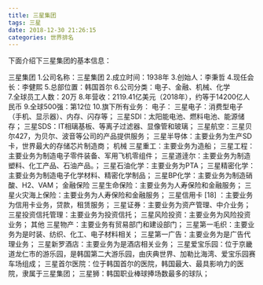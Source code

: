 ```yaml
---
title: 三星集团
tags: 三星
date: 2018-12-30 21:26:15
categories: 世界排名
---
```

下面介绍下三星集团的基本信息：
<!-- more -->
三星集团
1.公司名称：三星集团
2.成立时间：1938年
3.创始人：李秉哲
4.现任会长：李健熙
5.总部位置：韩国首尔
6.公司分类：电子、金融、机械、化学	
7.全球员工人数：20万
8.年营收：2119.41亿美元（2018年），约等于14200亿人民币
9.全球500强：第12位
10.旗下所有业务：
电子：
	三星电子：消费型电子（手机、显示器）、内存、闪存等；
	三星SDI：太阳能电池、燃料电池、能源储存；
	三星SDS：IT相璃基板、等离子过滤器、显像管和玻璃；
	三星航空：三星贝尔427，为贝尔、波音等公司的产品提供服务；
	三星半导体：主要业务为生产SD卡，世界最大的存储芯片制造商；
机械
	三星重工：主要业务为造船；
	三星工程：主要业务为制造电子零件装备、军用飞机零组件；
	三星道逹尔：主要业务为制造塑料、化工产品、石油产品。；
	三星石油化学：主要业务为PTA；
	三星精密化学：主要业务为制造电子化学材料、精密化学制品；
	三星BP化学：主要业务为制造硝酸、H2、VAM；
金融保险
	三星生命保险：主要业务为人寿保险和金融服务；
	三星火灾海上保险：主要业务为人寿保险和金融服务；
	三星信用卡 [18]  ：主要业务为信用卡业务，贷款，租赁服务；
	三星证券：主要业务为资产管理、中介业务；
	三星投资信托管理：主要业务为投资信托；
	三星风险投资：主要业务为风险投资业务；
其他
	三星物产：主要业务有贸易部门和建设部门；
	三星第一毛织：主要业务为是时装、纺织、化工、电子材料相关；
	三星第一广告：主要业务为是广告代理业务；
	三星新罗酒店：主要业务为是酒店相关业务；
	三星爱宝乐园：位于京畿道龙仁市的游乐园，是韩国第二大游乐园，由庆典世界、加勒比海湾、爱宝乐园赛车场组成；
	三星首尔医院：位于韩国首尔的医院，韩国最大、最具影响力的医院，隶属于三星集团；
	三星狮：韩国职业棒球捧场数最多的球队；
